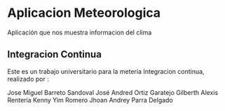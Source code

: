 ﻿# Aplicacion Meteorologica

Aplicación que nos muestra informacion del clima

## Integracion Continua 

Este es un trabajo universitario para la meteria Integracion continua, realizado por : 


Jose Miguel Barreto Sandoval
José Andred Ortiz Garatejo
Gilberth Alexis Renteria
Kenny Yim Romero 
Jhoan Andrey Parra Delgado
